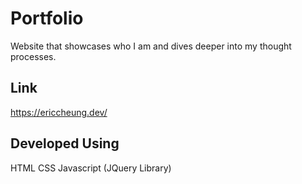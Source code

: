 # Portfolio
Website that showcases who I am and dives deeper into my thought processes.

## Link
https://ericcheung.dev/

## Developed Using
HTML
CSS
Javascript (JQuery Library)